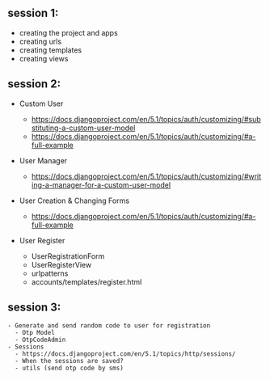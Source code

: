 

## session 1:

- creating the project and apps
- creating urls
- creating templates
- creating views

## session 2:

- Custom User

    - https://docs.djangoproject.com/en/5.1/topics/auth/customizing/#substituting-a-custom-user-model
    - https://docs.djangoproject.com/en/5.1/topics/auth/customizing/#a-full-example

- User Manager

    - https://docs.djangoproject.com/en/5.1/topics/auth/customizing/#writing-a-manager-for-a-custom-user-model

- User Creation & Changing Forms
    - https://docs.djangoproject.com/en/5.1/topics/auth/customizing/#a-full-example


- User Register
    - UserRegistrationForm
    - UserRegisterView
    - urlpatterns
    - accounts/templates/register.html

## session 3:

    - Generate and send random code to user for registration
      - Otp Model
      - OtpCodeAdmin
    - Sessions
      - https://docs.djangoproject.com/en/5.1/topics/http/sessions/
      - When the sessions are saved?
      - utils (send otp code by sms)
